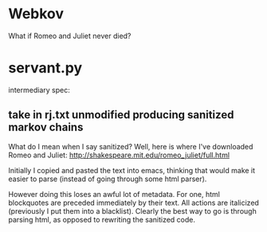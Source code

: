 # Webkov

What if Romeo and Juliet never died?

# servant.py

intermediary spec:

## take in rj.txt unmodified producing sanitized markov chains

What do I mean when I say sanitized?
Well, here is where I've downloaded Romeo and Juliet:
http://shakespeare.mit.edu/romeo_juliet/full.html

Initially I copied and pasted the text into emacs, thinking that would make it easier to parse (instead of going through some html parser).

However doing this loses an awful lot of metadata. For one, html blockquotes are preceded immediately by their text. All actions are italicized (previously I put them into a blacklist). Clearly the best way to go is through parsing html, as opposed to rewriting the sanitized code.

